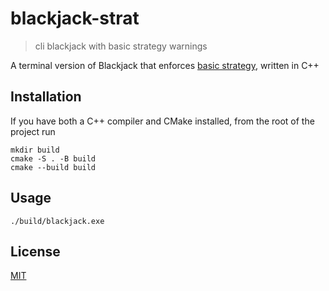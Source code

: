 # blackjack-strat

> cli blackjack with basic strategy warnings

A terminal version of Blackjack that enforces [basic strategy](https://en.wikipedia.org/wiki/Blackjack#Basic_strategy), written in C++

## Installation

If you have both a C++ compiler and CMake installed, from the root of the project run
```
mkdir build
cmake -S . -B build
cmake --build build
```

## Usage

```
./build/blackjack.exe
```

## License

[MIT](https://choosealicense.com/licenses/mit/)

